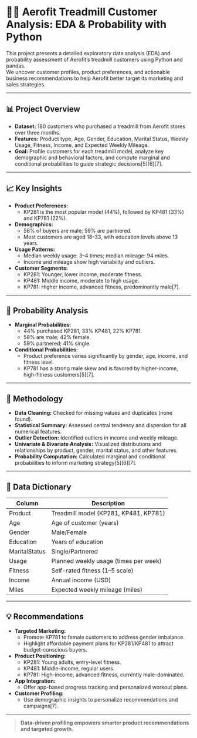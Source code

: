 # 🏃‍♂️ Aerofit Treadmill Customer Analysis: EDA & Probability with Python

This project presents a detailed exploratory data analysis (EDA) and probability assessment of Aerofit’s treadmill customers using Python and pandas.  
We uncover customer profiles, product preferences, and actionable business recommendations to help Aerofit better target its marketing and sales strategies.

---

## 📊 Project Overview

- **Dataset:** 180 customers who purchased a treadmill from Aerofit stores over three months.
- **Features:** Product type, Age, Gender, Education, Marital Status, Weekly Usage, Fitness, Income, and Expected Weekly Mileage.
- **Goal:** Profile customers for each treadmill model, analyze key demographic and behavioral factors, and compute marginal and conditional probabilities to guide strategic decisions[5][6][7].

---

## 📈 Key Insights

- **Product Preferences:**  
  - KP281 is the most popular model (44%), followed by KP481 (33%) and KP781 (22%).
- **Demographics:**  
  - 58% of buyers are male; 59% are partnered.
  - Most customers are aged 18–33, with education levels above 13 years.
- **Usage Patterns:**  
  - Median weekly usage: 3–4 times; median mileage: 94 miles.
  - Income and mileage show high variability and outliers.
- **Customer Segments:**  
  - KP281: Younger, lower income, moderate fitness.
  - KP481: Middle income, moderate to high usage.
  - KP781: Higher income, advanced fitness, predominantly male[7].

---

## 🧮 Probability Analysis

- **Marginal Probabilities:**  
  - 44% purchased KP281, 33% KP481, 22% KP781.
  - 58% are male; 42% female.
  - 59% partnered; 41% single.
- **Conditional Probabilities:**  
  - Product preference varies significantly by gender, age, income, and fitness level.
  - KP781 has a strong male skew and is favored by higher-income, high-fitness customers[5][7].

---

## 📝 Methodology

- **Data Cleaning:** Checked for missing values and duplicates (none found).
- **Statistical Summary:** Assessed central tendency and dispersion for all numerical features.
- **Outlier Detection:** Identified outliers in income and weekly mileage.
- **Univariate & Bivariate Analysis:** Visualized distributions and relationships by product, gender, marital status, and other features.
- **Probability Computation:** Calculated marginal and conditional probabilities to inform marketing strategy[5][6][7].

---

## 📂 Data Dictionary

| Column         | Description                                        |
|----------------|----------------------------------------------------|
| Product        | Treadmill model (KP281, KP481, KP781)              |
| Age            | Age of customer (years)                            |
| Gender         | Male/Female                                        |
| Education      | Years of education                                 |
| MaritalStatus  | Single/Partnered                                   |
| Usage          | Planned weekly usage (times per week)              |
| Fitness        | Self-rated fitness (1–5 scale)                     |
| Income         | Annual income (USD)                                |
| Miles          | Expected weekly mileage (miles)                    |

---

## 💡 Recommendations

- **Targeted Marketing:**  
  - Promote KP781 to female customers to address gender imbalance.
  - Highlight affordable payment plans for KP281/KP481 to attract budget-conscious buyers.
- **Product Positioning:**  
  - KP281: Young adults, entry-level fitness.
  - KP481: Middle-income, regular users.
  - KP781: High-income, advanced fitness, currently male-dominated.
- **App Integration:**  
  - Offer app-based progress tracking and personalized workout plans.
- **Customer Profiling:**  
  - Use demographic insights to personalize recommendations and campaigns[7].

---

> **Data-driven profiling empowers smarter product recommendations and targeted growth.**

